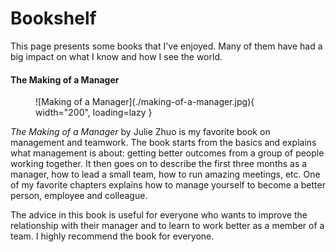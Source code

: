# Bookshelf

This page presents some books that I've enjoyed. Many of them have had a big impact on what I know and how I see the world.

#### The Making of a Manager

<figure markdown>
  ![Making of a Manager](./making-of-a-manager.jpg){ width="200", loading=lazy }
</figure>

_The Making of a Manager_ by Julie Zhuo is my favorite book on management and teamwork. The book starts from the basics and explains what management is about: getting better outcomes from a group of people working together. It then goes on to describe the first three months as a manager, how to lead a small team, how to run amazing meetings, etc. One of my favorite chapters explains how to manage yourself to become a better person, employee and colleague.

The advice in this book is useful for everyone who wants to improve the relationship with their manager and to learn to work better as a member of a team. I highly recommend the book for everyone.

